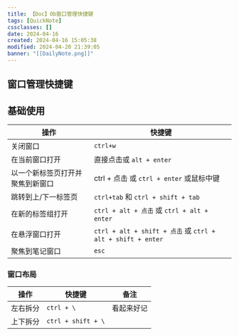 ```yaml
---
title: 【Doc】Ob窗口管理快捷键
tags: [QuickNote]
cssclasses: []
date: 2024-04-16
created: 2024-04-16 15:05:38
modified: 2024-04-20 21:39:05
banner: "[[DailyNote.png]]"
---
```


## 窗口管理快捷键

## 基础使用

| 操作               | 快捷键                                                      |
| ---------------- | -------------------------------------------------------- |
| 关闭窗口             | `ctrl+w`                                                 |
| 在当前窗口打开          | 直接点击或 `alt + enter`                                      |
| 以一个新标签页打开并聚焦到新窗口 | ctrl + 点击 或 `ctrl + enter` 或鼠标中键                         |
| 跳转到上/下一标签页       | `ctrl+tab` 和 `ctrl + shift + tab`                        |
| 在新的标签组打开         | `ctrl + alt + 点击` 或 `ctrl + alt + enter`                 |
| 在悬浮窗口打开          | `ctrl + alt + shift + 点击` 或 `ctrl + alt + shift + enter` |
| 聚焦到笔记窗口          | `esc`                                                    |

### 窗口布局

| 操作                       | 快捷键               | 备注                                                                |
| -------------------------- | -------------------- | ------------------------------------------------------------------- |
| 左右拆分                   | `ctrl + \`           | 看起来好记                                                          |
| 上下拆分                   | `ctrl + shift + \`   |                                                                     |
